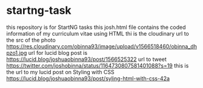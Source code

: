 # startng-task
this repository is for StartNG tasks
this josh.html file contains the coded information of my curriculum vitae using HTML
thi is the cloudinary url to the src of the photo 
https://res.cloudinary.com/obinna93/image/upload/v1566518460/obinna_dhpzo1.jpg
url for lucid blog post is https://lucid.blog/joshuaobinna93/post/1566525322
url to tweet https://twitter.com/joshobinna/status/1164730807581401088?s=19
this is the url to my lucid post on Styling with CSS https://lucid.blog/joshuaobinna93/post/syling-html-with-css-42a
